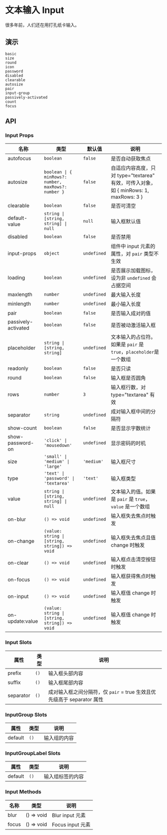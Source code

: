 # 文本输入 Input

很多年前，人们还在用打孔纸卡输入。

## 演示

```demo
basic
size
round
icon
password
disabled
clearable
autosize
pair
input-group
passively-activated
count
focus
```

## API

### Input Props

| 名称 | 类型 | 默认值 | 说明 |
| --- | --- | --- | --- |
| autofocus | `boolean` | `false` | 是否自动获取焦点 |
| autosize | `boolean \| { minRows?: number, maxRows?: number }` | `false` | 自适应内容高度，只对 type="textarea" 有效，可传入对象，如 { minRows: 1, maxRows: 3 } |
| clearable | `boolean` | `false` | 是否可清空 |
| default-value | `string \| [string, string] \| null` | `null` | 输入框默认值 |
| disabled | `boolean` | `false` | 是否禁用 |
| input-props | `object` | `undefined` | 组件中 input 元素的属性，对 `pair` 类型不生效 |
| loading | `boolean` | `undefined` | 是否展示加载图标，设为非 `undefined` 会占据空间 |
| maxlength | `number` | `undefined` | 最大输入长度 |
| minlength | `number` | `undefined` | 最小输入长度 |
| pair | `boolean` | `false` | 是否输入成对的值 |
| passively-activated | `boolean` | `false` | 是否被动激活输入框 |
| placeholder | `string \| [string, string]` | `undefined` | 文本输入的占位符。如果是 `pair` 是 `true`，`placeholder`是一个数组 |
| readonly | `boolean` | `false` | 是否只读 |
| round | `boolean` | `false` | 输入框是否圆角 |
| rows | `number` | `3` | 输入框行数，对 type="textarea" 有效 |
| separator | `string` | `undefined` | 成对输入框中间的分隔符 |
| show-count | `boolean` | `false` | 是否显示字数统计 |
| show-password-on | `'click' \| 'mousedown'` | `undefined` | 显示密码的时机 |
| size | `'small' \| 'medium' \| 'large'` | `'medium'` | 输入框尺寸 |
| type | `'text' \| 'password' \| 'textarea'` | `'text'` | 输入框类型 |
| value | `string \| [string, string] \| null` | `undefined` | 文本输入的值。如果是 `pair` 是 `true`，`value` 是一个数组 |
| on-blur | `() => void` | `undefined` | 输入框失去焦点时触发 |
| on-change | `(value: string \| [string, string]) => void` | `undefined` | 输入框失去焦点且值 change 时触发 |
| on-clear | `() => void` | `undefined` | 输入框点击清空按钮时触发 |
| on-focus | `() => void` | `undefined` | 输入框获得焦点时触发 |
| on-input | `() => void` | `undefined` | 输入框值 change 时触发 |
| on-update:value | `(value: string \| [string, string]) => void` | `undefined` | 输入框值 change 时触发 |

### Input Slots

| 属性 | 类型 | 说明 |
| --- | --- | --- |
| prefix | `()` | 输入框头部内容 |
| suffix | `()` | 输入框尾部内容 |
| separator | `()` | 成对输入框之间分隔符，仅 `pair` = true 生效且优先级高于 separator 属性 |

### InputGroup Slots

| 属性    | 类型 | 说明         |
| ------- | ---- | ------------ |
| default | `()` | 输入组的内容 |

### InputGroupLabel Slots

| 属性    | 类型 | 说明             |
| ------- | ---- | ---------------- |
| default | `()` | 输入组标签的内容 |

### Input Methods

| 名称  | 类型       | 说明             |
| ----- | ---------- | ---------------- |
| blur  | () => void | Blur input 元素  |
| focus | () => void | Focus input 元素 |

